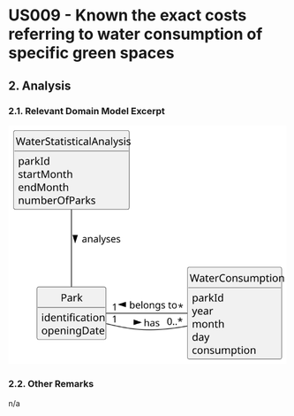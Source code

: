 # US009 - Known the exact costs referring to water consumption of specific green spaces

## 2. Analysis

### 2.1. Relevant Domain Model Excerpt 

![Domain Model](svg/us009-domain-model.svg)

### 2.2. Other Remarks

n/a